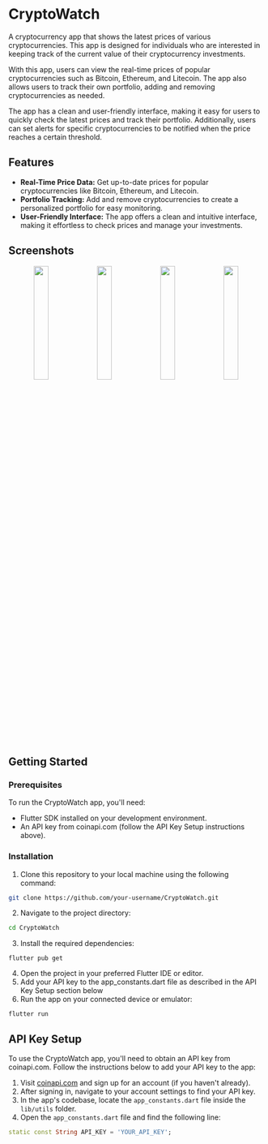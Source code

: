 # CryptoWatch

A cryptocurrency app that shows the latest prices of various cryptocurrencies. This app is designed for individuals who are interested in keeping track of the current value of their cryptocurrency investments.

With this app, users can view the real-time prices of popular cryptocurrencies such as Bitcoin, Ethereum, and Litecoin. The app also allows users to track their own portfolio, adding and removing cryptocurrencies as needed.

The app has a clean and user-friendly interface, making it easy for users to quickly check the latest prices and track their portfolio. Additionally, users can set alerts for specific cryptocurrencies to be notified when the price reaches a certain threshold.

## Features

- **Real-Time Price Data:** Get up-to-date prices for popular cryptocurrencies like Bitcoin, Ethereum, and Litecoin.
- **Portfolio Tracking:** Add and remove cryptocurrencies to create a personalized portfolio for easy monitoring.
- **User-Friendly Interface:** The app offers a clean and intuitive interface, making it effortless to check prices and manage your investments.


## Screenshots

<p align="center">
  <img src="https://github.com/afluxmhd/crypto-watch/assets/93920274/ab951d44-527c-4357-908e-9d9588a94227" width="24%" />
  <img src="https://github.com/afluxmhd/crypto-watch/assets/93920274/1ca46d20-ff82-4cf2-961a-7540a604f343" width="24%" />
  <img src="https://github.com/afluxmhd/crypto-watch/assets/93920274/7f842f3a-dcff-414b-89a6-6e89de1b57e6" width="24%" />
 <img src="https://github.com/afluxmhd/crypto-watch/assets/93920274/be461d96-143e-4863-b688-f85feab9fd99" width="24%" />
</p>


## Getting Started

### Prerequisites

To run the CryptoWatch app, you'll need:

- Flutter SDK installed on your development environment.
- An API key from coinapi.com (follow the API Key Setup instructions above).

### Installation

1. Clone this repository to your local machine using the following command:

```bash
git clone https://github.com/your-username/CryptoWatch.git
```

2. Navigate to the project directory:

```bash
cd CryptoWatch
```

3. Install the required dependencies:

```
flutter pub get
```

4. Open the project in your preferred Flutter IDE or editor.
5. Add your API key to the app_constants.dart file as described in the API Key Setup section below
6. Run the app on your connected device or emulator:
   
```
flutter run
```

## API Key Setup

To use the CryptoWatch app, you'll need to obtain an API key from coinapi.com. Follow the instructions below to add your API key to the app:

1. Visit [coinapi.com](https://coinapi.com) and sign up for an account (if you haven't already).
2. After signing in, navigate to your account settings to find your API key.
3. In the app's codebase, locate the `app_constants.dart` file inside the `lib/utils` folder.
4. Open the `app_constants.dart` file and find the following line:

```dart
static const String API_KEY = 'YOUR_API_KEY';
```




